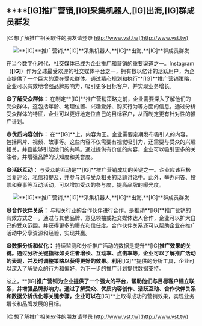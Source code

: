 ## ****[IG]**推广营销,**[IG]**采集机器人,**[IG]**出海,**[IG]**群成员群发**

[😍想了解推广相关软件的朋友请登录 http://www.vst.tw](http://www.vst.tw)

 <center><img src="https://vst.tw/MP4/tuiguang/png/2.png" alt="**[IG]**推广营销,**[IG]**采集机器人,**[IG]**出海,**[IG]**群成员群发"></center>

在当今数字化时代，社交媒体已成为企业推广和营销的重要渠道之一。Instagram（**[IG]**）作为全球最受欢迎的社交媒体平台之一，拥有数以亿计的活跃用户，为企业提供了一个巨大的潜在受众群体。通过精心规划和执行**[IG]**推广营销策略，企业可以有效地增强品牌影响力，吸引更多目标客户，并实现业务增长。

**😄了解受众群体：**
在制定**[IG]**推广营销策略之前，企业需要深入了解他们的受众群体。这包括年龄、地理位置、兴趣爱好、购买行为等方面的信息。通过分析受众群体的特征，企业可以更好地定位自己的目标客户，从而制定更有针对性的推广计划。

**😄优质内容创作：**
在**[IG]**上，内容为王。企业需要定期发布吸引人的内容，包括照片、视频、故事等。这些内容不仅需要有视觉吸引力，还需要与受众的兴趣相关，并且能够引起他们的共鸣。通过提供有价值的内容，企业可以吸引更多的关注者，并增强品牌的认知度和美誉度。

**😄活跃互动：**
与受众的互动是**[IG]**推广营销成功的关键之一。企业应该积极回复评论、私信和提及，并参与到与受众相关的话题讨论中。此外，举办问答、投票和赛事等互动活动，可以增加受众的参与度，提高品牌的曝光度。

 <center><img src="https://vst.tw/MP4/tuiguang/png/4.png" alt="**[IG]**推广营销,**[IG]**采集机器人,**[IG]**出海,**[IG]**群成员群发"></center>

**😄合作伙伴关系：**
与相关行业的合作伙伴进行合作，是推动**[IG]**推广营销的有效方式之一。通过与其他品牌、意见领袖或社交媒体达人合作，企业可以扩大自己的受众范围，并获得更多的曝光和信任度。合作伙伴关系还可以帮助企业在推广活动中分享资源和经验，实现共赢。

**😄数据分析和优化：**
持续监测和分析推广活动的数据是提升**[IG]**推广效果的关键。通过分析关键指标如关注者增长、互动率、点击率等，企业可以了解推广活动的表现，并及时调整策略以获得更好的效果。利用**[IG]**提供的分析工具，企业可以深入了解受众的行为和偏好，为下一步的推广计划提供数据支持。

总之，**[IG]**推广营销为企业提供了一个强大的平台，帮助他们与目标客户建立联系，并增强品牌影响力。通过了解受众、优质内容创作、活跃互动、合作伙伴关系和数据分析优化等关键步骤，企业可以在**[IG]**上取得成功的营销效果，实现业务增长和品牌发展的目标。

[😍想了解推广相关软件的朋友请登录 http://www.vst.tw](http://www.vst.tw)



